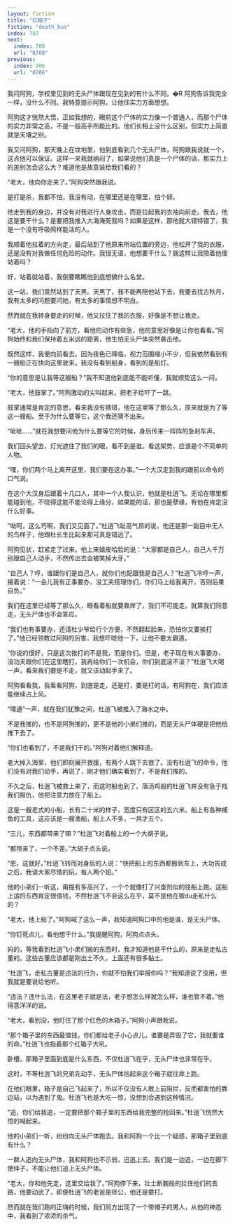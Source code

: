 ```yaml
---
layout: fiction
title: "红箱子"
fiction: "death_bus"
index: 707
next:
  index: 708
  url: "0708"
previous:
  index: 706
  url: "0706"
---
```

我问阿狗，学校里见到的无头尸体跟现在见到的有什么不同。�R  阿狗告诉我完全一样，没什么不同。我特意提示阿狗，让他往实力方面想想。

阿狗这才恍然大悟，正如我想的，眼前这个尸体的实力像一个普通人，而那个尸体的实力非常之高，不是一般高手所能比的。他们长相上没什么区别，但实力上简直就是天壤之别。

我又问阿狗，那天晚上在坟地里，他到底看到几个无头尸体，阿狗跟我说就一个，这点他可以保证。这样一来我就纳闷了，如果说他们真是一个尸体的话，那实力上的差别怎会这么大？难道他是故意装给我们看的？

“老大，他向你走来了。”阿狗突然跟我说。

是打是杀，我都不怕，我没有动，在哪里还是在哪里，怕个卵。

他走到我的身边，并没有对我进行人身攻击，而是拉起我的衣袖向前走。我去，他这是要干什么？是要把我推入大海淹死我吗？如果是这样，那他就大错特错了，我是一个没有呼吸照样能活的人。

我顺着他拉着的方向走，最后站到了他原来所站位置的旁边，他松开了我的衣服，还是没有对我做任何危险的动作。我很无语，他想要干什么？就这样让我陪着他傻站着吗？

好，站着就站着，我倒要瞧瞧他到底想搞什么名堂。

这一站，我们竟然站到了天黑。天黑了，我不能再陪他站下去，我要去找古秋月，我有太多的问题要问她，有太多的事情想不明白。

然而就在我转身要走的时候，他又拉住了我的衣服，好像是不想让我走。

“老大，他的手指向了前方，看他的动作有些急，他的意思好像是让你也看看。”阿狗始终和我们保持着五米远的距离，他生怕无头尸体突然袭击他。

既然这样，我便向前看去。因为夜色已降临，视力范围缩小不少，但我依然看到有一艘船正在快向这里驶来。我没有看到船身，看到的是船灯。

“你的意思是让我等这艘船？”我不知道他到底能不能听懂，我就顺势这么一问。

“老大，他鼓掌了。”阿狗激动的尖叫起来，把老子给吓了一跳。

鼓掌通常是肯定的意思，看来我没有猜错，他在这里等了那么久，原来就是为了等这一艘船。至于为什么要等它，这个我还猜不出来。

“呲呲……”就在我想要问他为什么要等它的时候，身后传来一阵阵的急刹车声。

我们回头望去，灯光遮住了我们的眼，看不到是谁。看这架势，应该是个不简单的人物。

“嘿，你们两个马上离开这里，我们要在这办事。”一个大汉走到我的跟前以命令的口气说。

在这个大汉身后跟着十几口人，其中一个人我认识，他就是杜逍飞。无论在哪里都能碰到他，不晓得这能不能论得上缘分，如果能的话，那也是孽缘，有他在肯定没什么好事。

“呦呵，这么巧啊，我们又见面了。”杜逍飞趾高气昂的说，他还是那一副目中无人的鸟样子，他跟杜长生比起来那可真是错远了。

阿狗见状，赶紧走了过来。他上来嬉皮哈脸的说：“大家都是自己人，自己人千万别跟自己人动手，不然传出去会被笑掉大牙。”

“自己人？哼，谁跟你们是自己人，就你们也配跟我是自己人？”杜逍飞冷哼一声，接着说：“一会儿我有正事要办，没工夫搭理你们，你们马上给我离开，否则后果自负。”

我们在这里已经等了那么久，眼看着船就要靠岸了，我们不可能走。就算我们同意走，无头尸体也不会答应。

“我们也有事要办，还请杜少爷给行个方便，不然翻起脸来，恐怕你又要挨打了。”他已经领教过阿狗的厉害，我想吓唬他一下，让他不要太霸道。

“你说的很好，只是这次挨打的不是我，而是你们。但是，老子现在有大事要办，没功夫跟你们在这里瞎打。我再给你们一次机会，你们到底滚不滚？”杜逍飞大喝一声，看来我们要是不走，就又该动起手来了。

阿狗看看我，我看看阿狗，到底是走，还是打，要是打的话，有阿狗在，我们应该能继续占上风。

“噗通”一声，就在我们犹豫之间，杜逍飞被推入了海水之中。

不是我推的，也不是阿狗推的，更不是他的小弟们推的，而是无头尸体硬是把他给推下去了。

“你们也看到了，不是我们干的。”阿狗对着他们解释道。

老大掉入海里，他们即刻展开救援，有两个人跳下去救了。没有杜逍飞的命令，他们没有对我们动手，再说了，刚才他们确实看到了，不是我们推的。

不久之后，杜逍飞被救上来了，而这时船也到了。落汤鸡般的杜逍飞并没有急于找我们报仇，他把注意力放在了船上。

这是一艘老式的小船，长有二十米的样子，宽度只有区区的五六米。船上有各种捕鱼的工具，这应该是一艘渔船，船上人不多，一共才五个。

“三儿，东西都带来了嘛？”杜逍飞对着船上的一个大胡子说。

“都带来了，一个不差。”大胡子点头说。

“恩，这就好。”杜逍飞转而对身后的人说：“快把船上的东西都搬到车上，大功告成之后，我请大家尽情的玩，每人两个妞。”

他的小弟们一听这，甭提有多高兴了，一个个就像打了兴奋剂似的往船上跑。这船上运的东西肯定很值钱，不然杜逍飞不会这么在乎，莫不是他在贩du走私什么的？

“老大，他上船了。”阿狗喊了这么一声，我知道阿狗口中的他是谁，是无头尸体。

“你钉死点儿，看他想干什么。”我提醒阿狗，阿狗点点头。

妈的，等我看到杜逍飞小弟们搬的东西时，我才知道他是干什么的，原来是走私古董的。这些古董应该都是刚出土不久，上面还有很多黏土。

“杜逍飞，走私古董是违法的行为，你就不怕我们举报你吗？”我知道说了没用，但我就是要说给他听。

“违法？违什么法，在这里老子就是法，老子想怎么样就怎么样，谁也管不着。”他得意洋洋的说。

“老大，看到没，他盯住了那个红色的木箱子。”阿狗小声跟我说。

“那个箱子里的东西最值钱，你们都给老子小心点儿，谁要是弄毁了它，我就要谁的命。”杜逍飞也指着那个红箱子大吼。

卧槽，那箱子里面到底是什么东西，不仅杜逍飞在乎，无头尸体也非常在乎。

这时，不等杜逍飞的兄弟先动手，无头尸体抱起来这个箱子就往岸上跑。

在他们眼里，箱子是自己飞起来了，所以不仅没有人敢上前阻拦，反而都害怕的靠边站，以为遇到了鬼。杜逍飞也是大吃一惊，没想到会遇到这种情况。

“追，你们给我追，一定要把那个箱子里的东西给我完整的抢回来。”杜逍飞恍然大悟的喊起来。

他的小弟们一听，纷纷向无头尸体跑去。我和阿狗一个比一个疑惑，那箱子里到底有什么？

一群人追向无头尸体，我和阿狗也不示弱，迅追上去。我们是一边追，一边在脚下使绊子，不能让他们追上无头尸体。

“老大，你和他先走，这里交给我了。”阿狗停下来，壮士断腕般的拦住他们的去路，他要动武了，即便杜逍飞的老爸是师公，他还是要打。

然而就在我们跑的正嗨的时候，我们前方出现了一个带帽子的男人，从他的神态中，我看到了浓浓的杀气。
